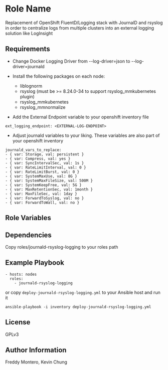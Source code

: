 Role Name
=========

Replacement of OpenShift FluentD/Logging stack with JournalD and rsyslog in order to centralize logs from multiple clusters into an external logging solution like LogInsight

Requirements
------------

* Change Docker Logging Driver from --log-driver=json to --log-driver=journald
* Install the following packages on each node:
  * liblognorm
  * rsyslog (must be >= 8.24.0-34 to support rsyslog_mmkubernetes plugin)
  * rsyslog_mmkubernetes
  * rsyslog_mmnormalize

* Add the External Endpoint variable to your openshift inventory file
```
ext_logging_endpoint: <EXTERNAL-LOG-ENDPOINT>
```
* Adjust journald variables to your liking. These variables are also part of your openshift inventory
```
journald_vars_to_replace:
- { var: Storage, val: persistent }
- { var: Compress, val: yes }
- { var: SyncIntervalSec, val: 1s }
- { var: RateLimitInterval, val: 0 }
- { var: RateLimitBurst, val: 0 }
- { var: SystemMaxUse, val: 8G }
- { var: SystemMaxFileSize, val: 500M }
- { var: SystemKeepFree, val: 5G }
- { var: MaxRetentionSec, val: 1month }
- { var: MaxFileSec, val: 1day }
- { var: ForwardToSyslog, val: no }
- { var: ForwardToWall, val: no }
```

Role Variables
--------------

Dependencies
------------

Copy roles/journald-rsyslog-logging to your roles path

Example Playbook
----------------

```
- hosts: nodes
  roles:
    - journald-rsyslog-logging
```
or 
copy `deploy-journald-rsyslog-logging.yml` to your Ansible host and run it
```
ansible-playbook -i inventory deploy-journald-rsyslog-logging.yml
```

License
-------

GPLv3

Author Information
------------------

Freddy Montero, Kevin Chung
